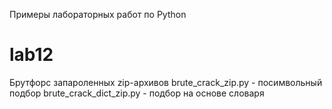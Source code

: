 
Примеры лабораторных работ по Python

lab12
=======
Брутфорс запароленных zip-архивов
brute_crack_zip.py - посимвольный подбор
brute_crack_dict_zip.py - подбор на основе словаря

